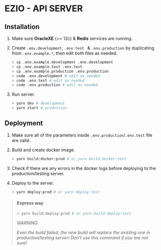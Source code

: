 # EZIO - API SERVER

## Installation

1. Make sure **OracleXE** (>= 12c) & **Redis** services are running.

2. Create `.env.development`, `.env.test ` & `.env.production` by duplicating from `.env.example.*`, then edit both files as needed.

    ```bash
    > cp .env.example.development .env.development
    > cp .env.example.test .env.test
    > cp .env.example.production .env.production
    > code .env.development # edit as needed
    > code .env.test # edit as needed
    > code .env.production # edit as needed
    ```

3. Run server.

    ```bash
    > yarn dev # development
    > yarn start # production
    ```


## Deployment

1. Make sure all of the parameters inside `.env.production`/`.env.test` file are valid.

2. Build and create docker image.

    ```bash
    > yarn build:docker:prod # or yarn build:docker:test
    ```

3. Check if there are any errors in the docker logs before deploying to the production/testing server.

4. Deploy to the server.

    ```bash
    > yarn deploy:prod # or yarn deploy:test
    ```

> #### **Express way**
>
>   ```bash
>   > yarn build:deploy:prod # or yarn build:deploy:test
>   ```
>
> <p><em>WARNING</em>:</p>
> <p><em>Even the build failed, the new build will replace the existing one in production/testing server! Don't use this command if you are not sure!</em></p>
